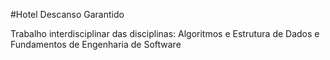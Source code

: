 #Hotel Descanso Garantido

Trabalho interdisciplinar das disciplinas: Algoritmos e Estrutura de Dados e Fundamentos de Engenharia de Software

